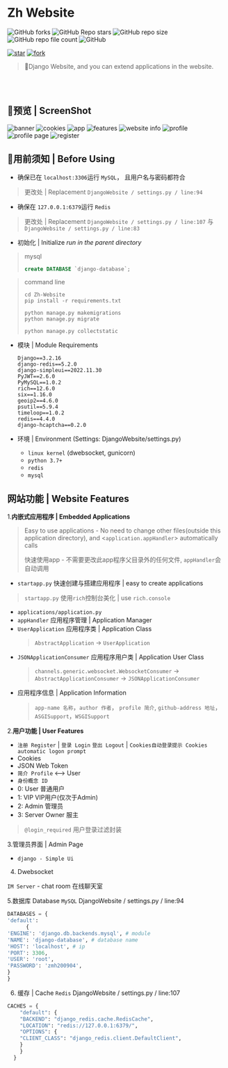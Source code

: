 # Zh Website
![GitHub forks](https://img.shields.io/github/forks/zmh-program/Zh-Website)
![GitHub Repo stars](https://img.shields.io/github/stars/zmh-program/Zh-Website)
![GitHub repo size](https://img.shields.io/github/repo-size/zmh-program/Zh-Website)
![GitHub repo file count](https://img.shields.io/github/directory-file-count/zmh-program/Zh-Website)
![GitHub](https://img.shields.io/github/license/zmh-program/Zh-Website)

[![star](https://gitee.com/zmh-program/Zh-Website/badge/star.svg?theme=dark)](https://gitee.com/zmh-program/Zh-Website/stargazers)
[![fork](https://gitee.com/zmh-program/Zh-Website/badge/fork.svg?theme=dark)](https://gitee.com/zmh-program/Zh-Website/members)
> 🧡Django Website, and you can extend applications in the website.

<br></br>

## 🚀️预览 | ScreenShot

![banner](/preview/main-banner.PNG)
![cookies](/preview/cookies-adt.PNG)
![app](/preview/emapp.PNG)
![features](/preview/main-features.PNG)
![website info](/preview/main-info.PNG)
![profile](/preview/profile.PNG)
![profile page](/preview/profile-page.PNG)
![register](/preview/register.PNG)

## 🍉用前须知 | Before Using

- 确保已在 `localhost:3306`运行 `MySQL`， 且用户名与密码都符合

> 更改处 | Replacement `DjangoWebsite / settings.py / line:94`

- 确保在 `127.0.0.1:6379`运行 `Redis`

> 更改处 | Replacement `DjangoWebsite / settings.py / line:107` 与 `DjangoWebsite / settings.py / line:83`

- 初始化 | Initialize
  *run in the parent directory*
> mysql
> ```sql
> create DATABASE `django-database`;
> ```

>command line
> ```commandline
> cd Zh-Website
> pip install -r requirements.txt
> 
> python manage.py makemigrations
> python manage.py migrate
> 
> python manage.py collectstatic
> ```

- 模块 | Module Requirements

  ```
  Django==3.2.16
  django-redis==5.2.0
  django-simpleui==2022.11.30
  PyJWT==2.6.0
  PyMySQL==1.0.2
  rich==12.6.0
  six==1.16.0
  geoip2==4.6.0
  psutil==5.9.4
  timeloop==1.0.2
  redis==4.4.0
  django-hcaptcha==0.2.0

  ```
- 环境 | Environment (Settings: DjangoWebsite/settings.py)
  - `linux kernel` (dwebsocket, gunicorn)
  - `python 3.7+`
  - `redis`
  - `mysql`


## 网站功能 | Website Features

1.**内嵌式应用程序 | Embedded Applications**

> Easy to use applications - No need to change other files(outside this application directory), and <`application.appHandler`> automatically calls
>
> 快速使用app - 不需要更改此app程序父目录外的任何文件, `appHandler`会自动调用

- `startapp.py` 快速创建与搭建应用程序 | easy to create applications

> `startapp.py` 使用`rich`控制台美化 | use `rich.console`

- `applications/application.py`
- `appHandler` 应用程序管理 | Application Manager
- `UserApplication` 应用程序类 | Application Class
  > `AbstractApplication` -> `UserApplication`
  >
- `JSONApplicationConsumer` 应用程序用户类 | Application User Class
  > `channels.generic.websocket.WebsocketConsumer` -> `AbstractApplicationConsumer` -> `JSONApplicationConsumer`
  >
- 应用程序信息 | Application Information
  > `app-name 名称`，`author 作者`， `profile 简介`, `github-address 地址`，`ASGISupport`，`WSGISupport`
  >

2.**用户功能 | User Features**

- `注册 Register` | `登录 Login` `登出 Logout` | `Cookies自动登录提示 Cookies automatic logon prompt`
- Cookies
- JSON Web Token
- `简介 Profile` <--> User
- `身份概念 ID`
- 0: User 普通用户
- 1:  VIP VIP用户(仅次于Admin)
- 2: Admin 管理员
- 3: Server Owner 服主

> `@login_required` 用户登录过滤封装

3.管理员界面 | Admin Page

- `django - Simple Ui`

4. Dwebsocket

`IM Server` - chat room 在线聊天室

5.数据库 Database `MySQL`
DjangoWebsite / settings.py / line:94

```python
DATABASES = {  
'default':  
      {  
'ENGINE': 'django.db.backends.mysql', # module  
'NAME': 'django-database', # database name  
'HOST': 'localhost', # ip  
'PORT': 3306,  
'USER': 'root',  
'PASSWORD': 'zmh200904',  
}  
}
```

6. 缓存 | Cache `Redis`
   DjangoWebsite / settings.py / line:107

```python
CACHES = {  
    "default": {  
    "BACKEND": "django_redis.cache.RedisCache",  
    "LOCATION": "redis://127.0.0.1:6379/",  
    "OPTIONS": {  
    "CLIENT_CLASS": "django_redis.client.DefaultClient",  
    }  
    }  
  }
```
